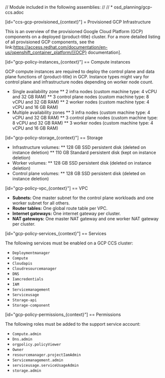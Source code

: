 // Module included in the following assemblies:
//
// * osd_planning/gcp-ccs.adoc

[id="ccs-gcp-provisioned_{context}"]
= Provisioned GCP Infrastructure

This is an overview of the provisioned Google Cloud Platform (GCP) components on a deployed {product-title} cluster. For a more detailed listing of all provisioned GCP components, see the link:https://access.redhat.com/documentation/en-us/openshift_container_platform/[{OCP} documentation].

[id="gcp-policy-instances_{context}"]
== Compute instances

GCP compute instances are required to deploy the control plane and data plane functions of {product-title} in GCP. Instance types might vary for control plane and infrastructure nodes depending on worker node count.

* Single availability zone
** 2 infra nodes  (custom machine type: 4 vCPU and 32 GB RAM)
** 3 control plane nodes  (custom machine type: 8 vCPU and 32 GB RAM)
** 2 worker nodes (custom machine type: 4 vCPU and 16 GB RAM)
* Multiple availability zones
** 3 infra nodes  (custom machine type: 4 vCPU and 32 GB RAM)
** 3 control plane nodes (custom machine type: 8 vCPU and 32 GB RAM)
** 3 worker nodes (custom machine type: 4 vCPU and 16 GB RAM)


[id="gcp-policy-storage_{context}"]
== Storage

* Infrastructure volumes:
** 128 GB SSD persistent disk (deleted on instance deletion)
** 110 GB  Standard persistent disk (kept on instance deletion)
* Worker volumes:
** 128 GB SSD persistent disk  (deleted on instance deletion)
* Control plane volumes:
** 128 GB SSD persistent disk  (deleted on instance deletion)

[id="gcp-policy-vpc_{context}"]
== VPC

* **Subnets:** One master subnet for the control plane workloads and one worker subnet for all others.
* **Router tables:** One global route table per VPC.
* **Internet gateways:** One internet gateway per cluster.
* **NAT gateways:**  One master NAT gateway and one worker NAT gateway per cluster.

[id="gcp-policy-services_{context}"]
== Services

The following services must be enabled on a GCP CCS cluster:

* `Deploymentmanager`
* `Compute`
* `Cloudapis`
* `Cloudresourcemanager`
* `DNS`
* `Iamcredentials`
* `IAM`
* `Servicemanagement`
* `Serviceusage`
* `Storage-api`
* `Storage-component`

[id="gcp-policy-permissions_{context}"]
== Permissions

The following roles must be added to the support service account:

* `Compute.admin`
* `Dns.admin`
* `orgpolicy.policyViewer`
* `Owner`
* `resourcemanager.projectIamAdmin`
* `Servicemanagement.admin`
* `serviceusage.serviceUsageAdmin`
* `storage.admin`
